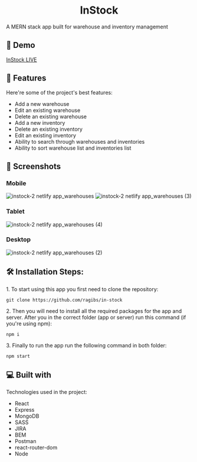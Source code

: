 <h1 align="center" id="title">InStock</h1>

<p id="description">A MERN stack app built for warehouse and inventory management</p>

 <h2>🚀 Demo</h2>


[InStock LIVE](https://instock-2.netlify.app/)

  
<h2>🧐 Features</h2>

Here're some of the project's best features:

*   Add a new warehouse
*   Edit an existing warehouse
*   Delete an existing warehouse
*   Add a new inventory
*   Delete an existing inventory
*   Edit an existing inventory
*   Ability to search through warehouses and inventories
*   Ability to sort warehouse list and inventories list

<h2>📸  Screenshots</h2>

### Mobile

![instock-2 netlify app_warehouses](https://user-images.githubusercontent.com/108539627/205543309-a8c98e5f-ccd1-4590-a547-d97cff1bfd95.png)
![instock-2 netlify app_warehouses (3)](https://user-images.githubusercontent.com/108539627/205543440-215bb1ac-63dd-40ca-b767-c8ccc6b2aafd.png)


### Tablet

![instock-2 netlify app_warehouses (4)](https://user-images.githubusercontent.com/108539627/205543701-57e01599-c828-42c1-aa5d-42eae78c2693.png)

### Desktop

![instock-2 netlify app_warehouses (2)](https://user-images.githubusercontent.com/108539627/205543818-ecbdb27b-9d4e-46fc-9e91-3755777f0c34.png)


<h2>🛠️ Installation Steps:</h2>

<p>1. To start using this app you first need to clone the repository:</p>

```
git clone https://github.com/ragibs/in-stock
```

<p>2. Then you will need to install all the required packages for the app and server. After you in the correct folder (app or server) run this command (if you're using npm):</p>

```
npm i
```

<p>3. Finally to run the app run the following command in both folder:</p>

```
npm start
```

  
  
<h2>💻 Built with</h2>

Technologies used in the project:

*   React
*   Express
*   MongoDB
*   SASS
*   JIRA
*   BEM
*   Postman
*   react-router-dom
*   Node



